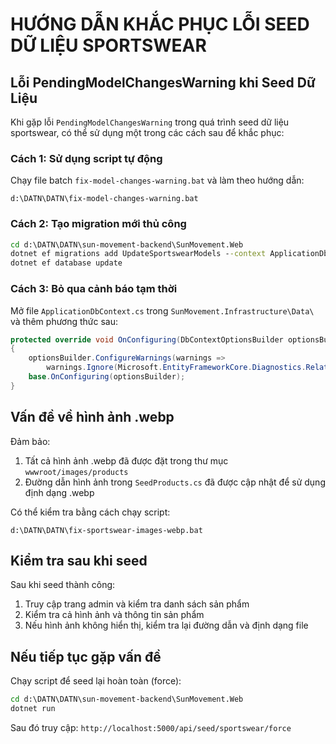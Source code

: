 # HƯỚNG DẪN KHẮC PHỤC LỖI SEED DỮ LIỆU SPORTSWEAR

## Lỗi PendingModelChangesWarning khi Seed Dữ Liệu

Khi gặp lỗi `PendingModelChangesWarning` trong quá trình seed dữ liệu sportswear, có thể sử dụng một trong các cách sau để khắc phục:

### Cách 1: Sử dụng script tự động

Chạy file batch `fix-model-changes-warning.bat` và làm theo hướng dẫn:

```
d:\DATN\DATN\fix-model-changes-warning.bat
```

### Cách 2: Tạo migration mới thủ công

```cmd
cd d:\DATN\DATN\sun-movement-backend\SunMovement.Web
dotnet ef migrations add UpdateSportswearModels --context ApplicationDbContext
dotnet ef database update
```

### Cách 3: Bỏ qua cảnh báo tạm thời

Mở file `ApplicationDbContext.cs` trong `SunMovement.Infrastructure\Data\` và thêm phương thức sau:

```csharp
protected override void OnConfiguring(DbContextOptionsBuilder optionsBuilder)
{
    optionsBuilder.ConfigureWarnings(warnings => 
        warnings.Ignore(Microsoft.EntityFrameworkCore.Diagnostics.RelationalEventId.PendingModelChangesWarning));
    base.OnConfiguring(optionsBuilder);
}
```

## Vấn đề về hình ảnh .webp

Đảm bảo:

1. Tất cả hình ảnh .webp đã được đặt trong thư mục `wwwroot/images/products`
2. Đường dẫn hình ảnh trong `SeedProducts.cs` đã được cập nhật để sử dụng định dạng .webp

Có thể kiểm tra bằng cách chạy script:

```
d:\DATN\DATN\fix-sportswear-images-webp.bat
```

## Kiểm tra sau khi seed

Sau khi seed thành công:

1. Truy cập trang admin và kiểm tra danh sách sản phẩm
2. Kiểm tra cả hình ảnh và thông tin sản phẩm
3. Nếu hình ảnh không hiển thị, kiểm tra lại đường dẫn và định dạng file

## Nếu tiếp tục gặp vấn đề

Chạy script để seed lại hoàn toàn (force):

```cmd
cd d:\DATN\DATN\sun-movement-backend\SunMovement.Web
dotnet run
```

Sau đó truy cập: `http://localhost:5000/api/seed/sportswear/force`
